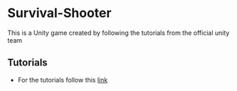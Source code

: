 # Survival-Shooter

This is a Unity game created by following the tutorials from the official unity team 

## Tutorials
* For the tutorials follow this [link](https://www.youtube.com/playlist?list=PLX2vGYjWbI0SLoX3q1tUf3RJU_WzcLcHL)
